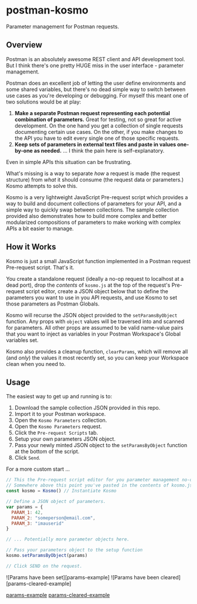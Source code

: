 # postman-kosmo
Parameter management for Postman requests.

## Overview
Postman is an absolutely awesome REST client and API development tool. But I think there's one pretty HUGE miss in the user interface - parameter management.

Postman does an excellent job of letting the user define environments and some shared variables, but there's no dead simple way to switch between use cases as you're developing or debugging. For myself this meant one of two solutions would be at play:

1. **Make a separate Postman request representing each potential combination of parameters.** Great for testing, not so great for active development. On the one hand you get a collection of single requests documenting certain use cases. On the other, if you make changes to the API you have to edit every single one of those specific requests.
2. **Keep sets of parameters in external text files and paste in values one-by-one as needed.** ... I think the pain here is self-explanatory.

Even in simple APIs this situation can be frustrating. 

What's missing is a way to separate *how* a request is made (the request structure) from *what* it should consume (the request data or parameters.) Kosmo attempts to solve this.

Kosmo is a very lightweight JavaScript Pre-request script which provides a way to build and document collections of parameters for your API, and a simple way to quickly swap between collections. The sample collection provided also demonstrates how to build more complex and better modularized compositions of parameters to make working with complex APIs a bit easier to manage.

## How it Works

Kosmo is just a small JavaScript function implemented in a Postman request Pre-request script. That's it.

You create a standalone request (ideally a no-op request to localhost at a dead port), drop the *contents* of `kosmo.js` at the top of the request's Pre-request script editor, create a JSON object below that to define the parameters you want to use in you API requests, and use Kosmo to set those parameters as Postman Globals.

Kosmo will recurse the JSON object provided to the `setParamsByObject` function. Any props with `object` values will be traversed into and scanned for parameters. All other props are assumed to be valid name-value pairs that you want to inject as variables in your Postman Workspace's Global variables set.

Kosmo also provides a cleanup function, `clearParams`, which will remove all (and *only*) the values it most recently set, so you can keep your Workspace clean when you need to.

## Usage

The easiest way to get up and running is to:

1. Download the sample collection JSON provided in this repo.
2. Import it to your Postman workspace.
3. Open the `Kosmo Parameters` collection.
4. Open the `Kosmo Parameters` request.
5. Click the `Pre-request Scripts` tab.
6. Setup your own parameters JSON object.
7. Pass your newly minted JSON object to the `setParamsByObject` function at the bottom of the script.
8. Click `Send`.

For a more custom start ...
```javascript
// This the Pre-request script editor for you parameter management no-op request.
// Somewhere above this point you've pasted in the contents of kosmo.js.
const kosmo = Kosmo() // Instantiate Kosmo

// Define a JSON object of parameters. 
var params = {
  PARAM_1: 42,
  PARAM_2: "someperson@email.com",
  PARAM_3: "imauserid"
}

// ... Potentially more parameter objects here.

// Pass your parameters object to the setup function
kosmo.setParamsByObject(params) 

// Click SEND on the request.
```
![Params have been set][params-example]
![Params have been cleared][params-cleared-example]

[params-example](as)
[params-cleared-example](as)